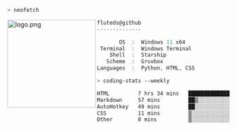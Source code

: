 ```zsh
> neofetch
```

<!--img align="left" src="https://github.com/fluteds.png" alt="logo.png" width="200"/>-->
<img align="left" src="https://external-content.duckduckgo.com/iu/?u=https%3A%2F%2F78.media.tumblr.com%2F975fca5f82161b190efdcaa05ffbd4ec%2Ftumblr_p6q6m9TJF01x3p3jmo1_500.png&f=1&nofb=1" alt="logo.png" width="200"/>

```csharp
fluteds@github
--------------

       OS  :  Windows 11 x64
 Terminal  :  Windows Terminal
    Shell  :  Starship
   Scheme  :  Gruvbox
Languages  :  Python, HTML, CSS
```

```zsh
> coding-stats --weekly
```

<!--START_SECTION:waka-->

```txt
HTML         7 hrs 34 mins   ██████████████████▓░░░░░░   75.16 %
Markdown     57 mins         ██▒░░░░░░░░░░░░░░░░░░░░░░   09.54 %
AutoHotkey   49 mins         ██░░░░░░░░░░░░░░░░░░░░░░░   08.11 %
CSS          11 mins         ▒░░░░░░░░░░░░░░░░░░░░░░░░   01.94 %
Other        8 mins          ▒░░░░░░░░░░░░░░░░░░░░░░░░   01.44 %
```

<!--END_SECTION:waka-->
